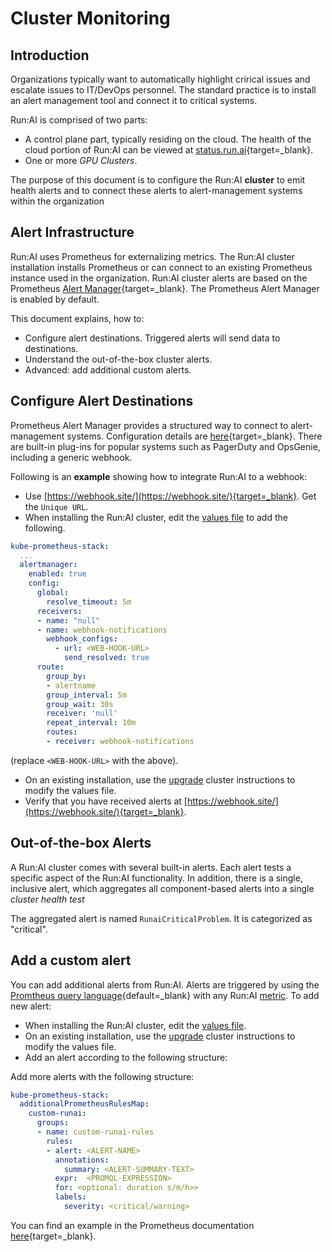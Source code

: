 # Cluster Monitoring

## Introduction

Organizations typically want to automatically highlight crirical issues and escalate issues to IT/DevOps personnel. The standard practice is to install an alert management tool and connect it to critical systems. 

Run:AI is comprised of two parts:

* A control plane part, typically residing on the cloud. The health of the cloud portion of Run:AI can be viewed at [status.run.ai](https://status.run.ai){target=_blank}. 
* One or more _GPU Clusters_. 

The purpose of this document is to configure the Run:AI __cluster__ to emit health alerts and to connect these alerts to alert-management systems within the organization


## Alert Infrastructure

Run:AI uses Prometheus for externalizing metrics. The Run:AI cluster installation installs Prometheus or can connect to an existing Prometheus instance used in the organization. 
Run:AI cluster alerts are based on the Prometheus [Alert Manager](https://prometheus.io/docs/alerting/latest/alertmanager/){target=_blank}. The Prometheus Alert Manager is enabled by default.  

This document explains, how to:

* Configure alert destinations. Triggered alerts will send data to destinations.  
* Understand the out-of-the-box cluster alerts. 
* Advanced: add additional custom alerts. 


## Configure Alert Destinations

Prometheus Alert Manager provides a structured way to connect to alert-management systems. Configuration details are [here](https://prometheus.io/docs/alerting/latest/configuration/){target=_blank}. There are built-in plug-ins for popular systems such as PagerDuty and OpsGenie, including a generic webhook. 

Following is an __example__ showing how to integrate Run:AI to a webhook:

* Use [https://webhook.site/](https://webhook.site/){target=_blank}. Get the `Unique URL`.
* When installing the Run:AI cluster, edit the [values file](../cluster-setup/cluster-install.md/#step-3-install-runai) to add the following.

``` YAML
kube-prometheus-stack:
  ...
  alertmanager:
    enabled: true
    config:
      global:
        resolve_timeout: 5m
      receivers:
      - name: "null"
      - name: webhook-notifications
        webhook_configs:
          - url: <WEB-HOOK-URL>
            send_resolved: true
      route:
        group_by:
        - alertname
        group_interval: 5m
        group_wait: 30s
        receiver: 'null'
        repeat_interval: 10m
        routes:
        - receiver: webhook-notifications
```

(replace `<WEB-HOOK-URL>` with the above).

* On an existing installation, use the [upgrade](../cluster-setup/cluster-upgrade.md) cluster instructions to modify the values file.
* Verify that you have received alerts at [https://webhook.site/](https://webhook.site/){target=_blank}.


## Out-of-the-box Alerts

A Run:AI cluster comes with several built-in alerts. Each alert tests a specific aspect of the Run:AI functionality. In addition, there is a single, inclusive alert, which aggregates all component-based alerts into a single _cluster health test_

The aggregated alert is named `RunaiCriticalProblem`. It is categorized as "critical".

## Add a custom alert

You can add additional alerts from Run:AI. Alerts are triggered by using the [Promtheus query language](https://prometheus.io/docs/prometheus/latest/querying/basics/){default=_blank} with any Run:AI [metric](../../../developer/metrics/metrics.md). To add new alert:

* When installing the Run:AI cluster, edit the [values file](../cluster-setup/cluster-install.md/#step-3-install-runai).
* On an existing installation, use the [upgrade](../cluster-setup/cluster-upgrade.md) cluster instructions to modify the values file.
* Add an alert according to the following structure:


Add more alerts with the following structure:


``` yaml
kube-prometheus-stack:
  additionalPrometheusRulesMap:
    custom-runai:
      groups:
      - name: custom-runai-rules
        rules:
        - alert: <ALERT-NAME>
          annotations:
            summary: <ALERT-SUMMARY-TEXT>
          expr:  <PROMQL-EXPRESSION>
          for: <optional: duration s/m/h>>
          labels:
            severity: <critical/warning>
```

You can find an example in the Prometheus documentation [here](https://prometheus.io/docs/prometheus/latest/configuration/alerting_rules/){target=_blank}.
